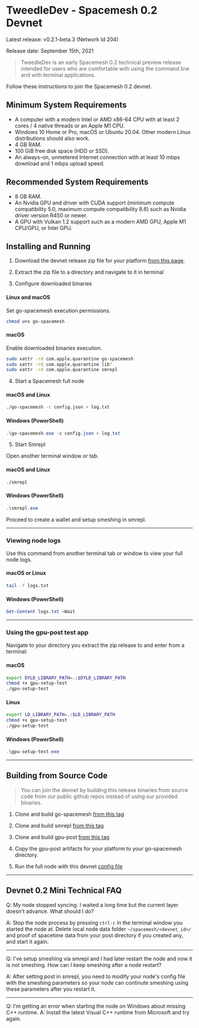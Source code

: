 # TweedleDev - Spacemesh 0.2 Devnet

Latest release: v0.2.1-beta.3 (Network Id 204)

Release date: September 15th, 2021

> TweedleDev is an early Spacemesh 0.2 technical preview release intended for users who are comfortable with using the command line and with terminal applications.

Follow these instructions to join the Spacemesh 0.2 devnet.

## Minimum System Requirements

- A computer with a modern Intel or AMD x86-64 CPU with at least 2 cores / 4 native threads or an Apple M1 CPU.
- Windows 10 Home or Pro, macOS or Ubuntu 20.04. Other modern Linux distributions should also work.
- 4 GB RAM.
- 100 GiB free disk space (HDD or SSD).
- An always-on, unmetered Internet connection with at least 10 mbps download and 1 mbps upload speed.

## Recommended System Requirements
- 8 GB RAM.
- An Nvidia GPU and driver with CUDA support (minimum compute compatibility 5.0, maximum compute compatibility 8.6) such as Nvidia driver version R450 or newer.
- A GPU with Vulkan 1.2 support such as a modern AMD GPU, Apple M1 CPU/GPU, or Intel GPU.

## Installing and Running

1. Download the devnet release zip file for your platform [from this page](https://github.com/spacemeshos/go-spacemesh/releases/tag/v0.2.1-beta.3).

2. Extract the zip file to a directory and navigate to it in terminal

3. Configure downloaded binaries

#### Linux and macOS
Set go-spacemesh execution permissions.

```bash
chmod u+x go-spacemesh
```

#### macOS
Enable downloaded binaries execution.

```bash
sudo xattr -rd com.apple.quarantine go-spacemesh
sudo xattr -rd com.apple.quarantine lib*
sudo xattr -rd com.apple.quarantine smrepl
```

4. Start a Spacemesh full node

#### macOS and Linux
```bash
./go-spacemesh -c config.json > log.txt
```

#### Windows (PowerShell)

```PowerShell
.\go-spacemesh.exe -c config.json > log.txt
```

5. Start Smrepl

Open another terminal window or tab.

#### macOS and Linux

```bash
./smrepl
```

#### Windows (PowerShell)

```PowerShell
.\smrepl.exe
```

Proceed to create a wallet and setup smeshing in smrepl.

----

### Viewing node logs
Use this command from another terminal tab or window to view your full node logs.

#### macOS or Linux
```bash
tail -f logs.txt
```

#### Windows (PowerShell)
```PowerShell
Get-Content logs.txt –Wait
```

----

### Using the gpu-post test app
Navigate to your directory you extract the zip release to and enter from a terminal:

#### macOS
```bash
export DYLD_LIBRARY_PATH=.:$DYLD_LIBRARY_PATH
chmod +x gpu-setup-test
./gpu-setup-test
```

#### Linux
```bash
export LD_LIBRARY_PATH=.:$LD_LIBRARY_PATH
chmod +x gpu-setup-test
./gpu-setup-test
```

#### Windows (PowerShell)
```PowerShell
.\gpu-setup-test.exe
```

---

## Building from Source Code

> You can join the devnet by building this release binaries from source code from our public github repos instead of using our provided binaries.

1. Clone and build go-spacemesh [from this tag](https://github.com/spacemeshos/go-spacemesh/releases/tag/v0.2.1-beta.3)

2. Clone and build smrepl [from this tag](https://github.com/spacemeshos/smrepl/tree/v0.1.32)

3. Clone and build gpu-post [from this tag](https://github.com/spacemeshos/gpu-post/tree/v0.1.22)

4. Copy the gpu-post artifacts for your platform to your go-spacemesh directory.

5. Run the full node with this devnet [config file](https://storage.googleapis.com/spacecraft-data/devnet204-archive/config.json)

---

## Devnet 0.2 Mini Technical FAQ
Q: My node stopped syncing. I waited a long time but the current layer doesn't advance. What should I do?

A: Stop the node process by pressing `ctrl-c` in the terminal window you started the node at. Delete local node data folder `~/spacemesh/<devnet_id>/` and proof of spacetime data from your post directory if you created any, and start it again.

---

Q: I've setup smeshing via smrepl and I had later restart the node and now it is not smeshing. How can I keep smeshing after a node restart?

A: After setting post in smrepl, you need to modify your node's config file with the smeshing parameters so your node can continute smeshing using these parameters after you restart it.

---

Q: I'm getting an error when starting the node on Windows about missing C++ runtime.
A: Install the latest Visual C++ runtime from Microsoft and try again.
